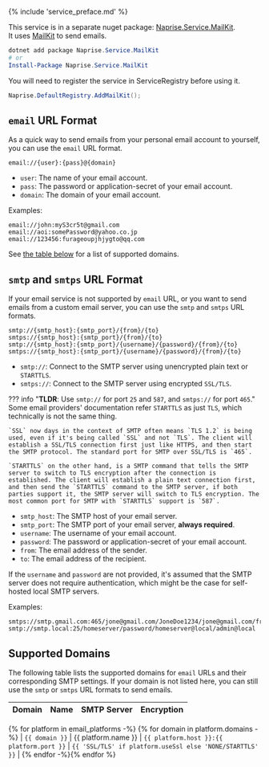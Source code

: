 {% include 'service_preface.md' %}

This service is in a separate nuget package: [Naprise.Service.MailKit](https://www.nuget.org/packages/Naprise.Service.MailKit/).  
It uses [MailKit](https://www.nuget.org/packages/MailKit/) to send emails.

```powershell
dotnet add package Naprise.Service.MailKit
# or
Install-Package Naprise.Service.MailKit
```

You will need to register the service in ServiceRegistry before using it.

```csharp
Naprise.DefaultRegistry.AddMailKit();
```

## `email` URL Format

As a quick way to send emails from your personal email account to yourself, you can use the `email` URL format.

```text
email://{user}:{pass}@{domain}
```

- `user`: The name of your email account.
- `pass`: The password or application-secret of your email account.
- `domain`: The domain of your email account.

Examples:

```text
email://john:myS3cr5t@gmail.com
email://aoi:somePassword@yahoo.co.jp
email://123456:furageoupjhjygto@qq.com
```

See [the table below](#supported-domains) for a list of supported domains.


## `smtp` and `smtps` URL Format

If your email service is not supported by `email` URL, or you want to send emails from a custom email server, you can use the `smtp` and `smtps` URL formats.

```text
smtp://{smtp_host}:{smtp_port}/{from}/{to}
smtps://{smtp_host}:{smtp_port}/{from}/{to}
smtp://{smtp_host}:{smtp_port}/{username}/{password}/{from}/{to}
smtps://{smtp_host}:{smtp_port}/{username}/{password}/{from}/{to}
```

* `smtp://`: Connect to the SMTP server using unencrypted plain text or `STARTTLS`.
* `smtps://`: Connect to the SMTP server using encrypted `SSL/TLS`.

??? info "**TLDR**: Use `smtp://` for port `25` and `587`, and `smtps://` for port `465`."
    Some email providers' documentation refer `STARTTLS` as just `TLS`, which technically is not the same thing.  

    `SSL` now days in the context of SMTP often means `TLS 1.2` is being used, even if it's being called `SSL` and not `TLS`. The client will establish a SSL/TLS connection first just like HTTPS, and then start the SMTP protocol. The standard port for SMTP over SSL/TLS is `465`.  
    
    `STARTTLS` on the other hand, is a SMTP command that tells the SMTP server to switch to TLS encryption after the connection is established. The client will establish a plain text connection first, and then send the `STARTTLS` command to the SMTP server, if both parties support it, the SMTP server will switch to TLS encryption. The most common port for SMTP with `STARTTLS` support is `587`.

- `smtp_host`: The SMTP host of your email server.
- `smtp_port`: The SMTP port of your email server, **always required**.
- `username`: The username of your email account.
- `password`: The password or application-secret of your email account.
- `from`: The email address of the sender.
- `to`: The email address of the recipient.

If the `username` and `password` are not provided, it's assumed that the SMTP server does not require authentication, which might be the case for self-hosted local SMTP servers.

Examples:

```text
smtps://smtp.gmail.com:465/jone@gmail.com/JoneDoe1234/jone@gmail.com/friend@outlook.com
smtp://smtp.local:25/homeserver/password/homeserver@local/admin@local
```

## Supported Domains

The following table lists the supported domains for `email` URLs and their corresponding SMTP settings.
If your domain is not listed here, you can still use the `smtp` or `smtps` URL formats to send emails.

| Domain        | Name  | SMTP Server          | Encryption |
| ------------- | ----- | -------------------- | ---------- |
{% for platform in email_platforms -%}
{% for domain in platform.domains -%}
| `{{ domain }}` | {{ platform.name }} | `{{ platform.host }}:{{ platform.port }}` | `{{ 'SSL/TLS' if platform.useSsl else 'NONE/STARTTLS' }}` |
{% endfor -%}{% endfor %}
